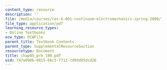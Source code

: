 ```yaml
---
content_type: resource
description: ''
file: /media/courses/res-6-001-continuum-electromechanics-spring-2009/747a090b601566c57713cd93d85dcd26_chap05_prb_100.pdf
file_type: application/pdf
learning_resource_types:
- Online Textbooks
ocw_type: OCWFile
parent_title: Textbook Contents
parent_type: SupplementalResourceSection
resourcetype: Document
title: chap05_prb_100.pdf
uid: 747a090b-6015-66c5-7713-cd93d85dcd26
---
```

